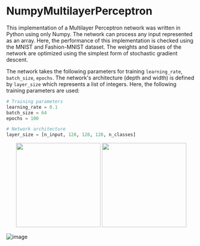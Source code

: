 # NumpyMultilayerPerceptron

This implementation of a Multilayer Perceptron network was written in Python using only Numpy. The network can process any input represented as an array. Here, the performance of this implementation is checked using the MNIST and Fashion-MNIST dataset. The weights and biases of the network are optimized using the simplest form of stochastic gradient descent.

The network takes the following parameters for training `learning_rate`, `batch_size`, `epochs`. The network's architecture (depth and width) is defined by `layer_size` which represents a list of integers. Here, the following training parameters are used:

```python
# Training parameters
learning_rate = 0.1
batch_size = 64
epochs = 100

# Network architecture
layer_size = [n_input, 128, 128, 128, n_classes]
````

<div align="center">
 <img src="https://raw.githubusercontent.com/KaiFabi/NumpyMultilayerPerceptron/raw/master/mnist_weights.png" height="224px">
  <img src="https://raw.githubusercontent.com/KaiFabi/NumpyMultilayerPerceptron/raw/master/fashion_mnist_weights.png" height="224px">
</div>

![image](https://raw.githubusercontent.com/KaiFabi/NumpyMultilayerPerceptron/raw/master/mnist_weights.png)
